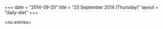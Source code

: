 +++
date = "2014-09-25"
title = "25 September 2014 (Thursday)"
layout = "daily-diet"
+++

<p>&lt;no entries&gt;</p>